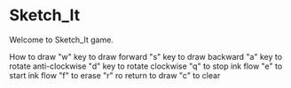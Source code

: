 # Sketch_It
Welcome to Sketch_It game.

How to draw
"w" key to draw forward
"s" key to draw backward
"a" key to rotate anti-clockwise
"d" key to rotate clockwise
"q" to stop ink flow
"e" to start ink flow
"f" to erase
"r" ro return to draw
"c" to clear
